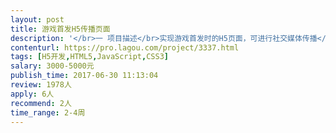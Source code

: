 ```yaml
---                
layout: post       
title: 游戏首发H5传播页面           
description: '</br>一 项目描述</br>实现游戏首发时的H5页面，可进行社交媒体传播</br></br>二 主要功能点</br>(1) H5游戏内容展示</br>(2) Android游戏安装包下载</br>(3) iOS的App Store链接打开</br>(4) 微信公众号分享</br>'     
contenturl: https://pro.lagou.com/project/3337.html      
tags: [H5开发,HTML5,JavaScript,CSS3]            
salary: 3000-5000元          
publish_time: 2017-06-30 11:13:04         
review: 1978人                   
apply: 6人                   
recommend: 2人                   
time_range: 2-4周              
---                 
```

